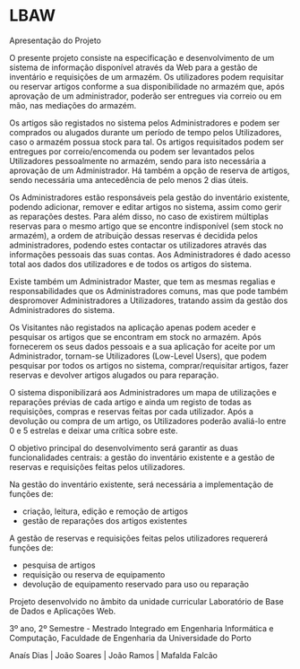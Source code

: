 # LBAW

Apresentação do Projeto

O presente projeto consiste na especificação e desenvolvimento de um sistema de informação disponível através da Web para a gestão de inventário e requisições de um armazém. Os utilizadores podem requisitar ou reservar artigos conforme a sua disponibilidade no armazém que, após aprovação de um administrador, poderão ser entregues via correio ou em mão, nas mediações do armazém.

Os artigos são registados no sistema pelos Administradores e podem ser comprados ou alugados durante um período de tempo pelos Utilizadores, caso o armazém possua stock para tal. Os artigos requisitados podem ser entregues por correio/encomenda ou podem ser levantados pelos Utilizadores pessoalmente no armazém, sendo para isto necessária a aprovação de um Administrador. Há também a opção de reserva de artigos, sendo necessária uma antecedência de pelo menos 2 dias úteis.

Os Administradores estão responsáveis pela gestão do inventário existente, podendo adicionar, remover e editar artigos no sistema, assim como gerir as reparações destes. Para além disso, no caso de existirem múltiplas reservas para o mesmo artigo que se encontre indisponível (sem stock no armazém), a ordem de atribuição dessas reservas é decidida pelos administradores, podendo estes contactar os utilizadores através das informações pessoais das suas contas. Aos Administradores é dado acesso total aos dados dos utilizadores e de todos os artigos do sistema.

Existe também um Administrador Master, que tem as mesmas regalias e responsabilidades que os Administradores comuns, mas que pode também despromover Administradores a Utilizadores, tratando assim da gestão dos Administradores do sistema.

Os Visitantes não registados na aplicação apenas podem aceder e pesquisar os artigos que se encontram em stock no armazém. Após fornecerem os seus dados pessoais e a sua aplicação for aceite por um Administrador, tornam-se Utilizadores (Low-Level Users), que podem pesquisar por todos os artigos no sistema, comprar/requisitar artigos, fazer reservas e devolver artigos alugados ou para reparação.

O sistema disponibilizará aos Administradores um mapa de utilizações e reparações prévias de cada artigo e ainda um registo de todas as requisições, compras e reservas feitas por cada utilizador. Após a devolução ou compra de um artigo, os Utilizadores poderão avaliá-lo entre 0 e 5 estrelas e deixar uma crítica sobre este.

O objetivo principal do desenvolvimento será garantir as duas funcionalidades centrais: a gestão do inventário existente e a gestão de reservas e requisições feitas pelos utilizadores.

Na gestão do inventário existente, será necessária a implementação de funções de:

- criação, leitura, edição e remoção de artigos
- gestão de reparações dos artigos existentes

A gestão de reservas e requisições feitas pelos utilizadores requererá funções de:

- pesquisa de artigos
- requisição ou reserva de equipamento
- devolução de equipamento reservado para uso ou reparação

Projeto desenvolvido no âmbito da unidade curricular Laboratório de Base de Dados e Aplicações Web.

3º ano, 2º Semestre - Mestrado Integrado em Engenharia Informática e Computação, Faculdade de Engenharia da Universidade do Porto

Anaís Dias | João Soares | João Ramos | Mafalda Falcão

